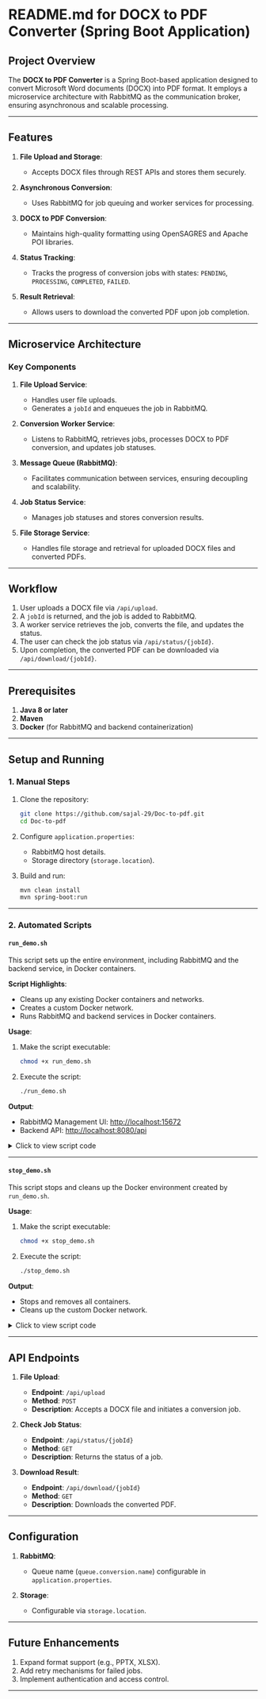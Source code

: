 # README.md for DOCX to PDF Converter (Spring Boot Application)

## Project Overview

The **DOCX to PDF Converter** is a Spring Boot-based application designed to convert Microsoft Word documents (DOCX) into PDF format. It employs a microservice architecture with RabbitMQ as the communication broker, ensuring asynchronous and scalable processing.

---

## Features

1. **File Upload and Storage**:
   - Accepts DOCX files through REST APIs and stores them securely.

2. **Asynchronous Conversion**:
   - Uses RabbitMQ for job queuing and worker services for processing.

3. **DOCX to PDF Conversion**:
   - Maintains high-quality formatting using OpenSAGRES and Apache POI libraries.

4. **Status Tracking**:
   - Tracks the progress of conversion jobs with states: `PENDING`, `PROCESSING`, `COMPLETED`, `FAILED`.

5. **Result Retrieval**:
   - Allows users to download the converted PDF upon job completion.

---

## Microservice Architecture

### Key Components

1. **File Upload Service**:
   - Handles user file uploads.
   - Generates a `jobId` and enqueues the job in RabbitMQ.

2. **Conversion Worker Service**:
   - Listens to RabbitMQ, retrieves jobs, processes DOCX to PDF conversion, and updates job statuses.

3. **Message Queue (RabbitMQ)**:
   - Facilitates communication between services, ensuring decoupling and scalability.

4. **Job Status Service**:
   - Manages job statuses and stores conversion results.

5. **File Storage Service**:
   - Handles file storage and retrieval for uploaded DOCX files and converted PDFs.

---

## Workflow

1. User uploads a DOCX file via `/api/upload`.
2. A `jobId` is returned, and the job is added to RabbitMQ.
3. A worker service retrieves the job, converts the file, and updates the status.
4. The user can check the job status via `/api/status/{jobId}`.
5. Upon completion, the converted PDF can be downloaded via `/api/download/{jobId}`.

---

## Prerequisites

1. **Java 8 or later**
2. **Maven**
3. **Docker** (for RabbitMQ and backend containerization)

---

## Setup and Running

### 1. Manual Steps

1. Clone the repository:
   ```bash
   git clone https://github.com/sajal-29/Doc-to-pdf.git
   cd Doc-to-pdf
   ```

2. Configure `application.properties`:
   - RabbitMQ host details.
   - Storage directory (`storage.location`).

3. Build and run:
   ```bash
   mvn clean install
   mvn spring-boot:run
   ```

---

### 2. Automated Scripts

#### `run_demo.sh`
This script sets up the entire environment, including RabbitMQ and the backend service, in Docker containers.

**Script Highlights**:
- Cleans up any existing Docker containers and networks.
- Creates a custom Docker network.
- Runs RabbitMQ and backend services in Docker containers.

**Usage**:
1. Make the script executable:
   ```bash
   chmod +x run_demo.sh
   ```
2. Execute the script:
   ```bash
   ./run_demo.sh
   ```

**Output**:
- RabbitMQ Management UI: [http://localhost:15672](http://localhost:15672)
- Backend API: [http://localhost:8080/api](http://localhost:8080/api)

<details>
<summary>Click to view script code</summary>

```bash
#!/bin/bash
# Full script code as uploaded
```
</details>

---

#### `stop_demo.sh`
This script stops and cleans up the Docker environment created by `run_demo.sh`.

**Usage**:
1. Make the script executable:
   ```bash
   chmod +x stop_demo.sh
   ```
2. Execute the script:
   ```bash
   ./stop_demo.sh
   ```

**Output**:
- Stops and removes all containers.
- Cleans up the custom Docker network.

<details>
<summary>Click to view script code</summary>

```bash
#!/bin/bash
# Full script code as uploaded
```
</details>

---

## API Endpoints

1. **File Upload**:
   - **Endpoint**: `/api/upload`
   - **Method**: `POST`
   - **Description**: Accepts a DOCX file and initiates a conversion job.

2. **Check Job Status**:
   - **Endpoint**: `/api/status/{jobId}`
   - **Method**: `GET`
   - **Description**: Returns the status of a job.

3. **Download Result**:
   - **Endpoint**: `/api/download/{jobId}`
   - **Method**: `GET`
   - **Description**: Downloads the converted PDF.

---

## Configuration

1. **RabbitMQ**:
   - Queue name (`queue.conversion.name`) configurable in `application.properties`.

2. **Storage**:
   - Configurable via `storage.location`.

---

## Future Enhancements

1. Expand format support (e.g., PPTX, XLSX).
2. Add retry mechanisms for failed jobs.
3. Implement authentication and access control.

---
